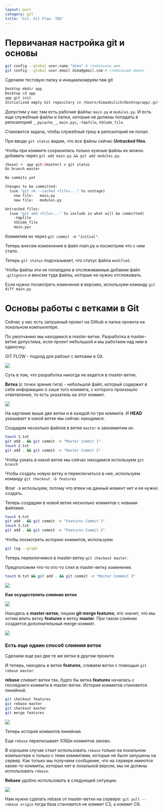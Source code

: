 ```yaml
---
layout: post
category: git
title: 'Git, Git Flow. TDD'
---
```


# Первичаная настройка git и основы

```bash
git config --global user.name "dima" # глобальное имя
git config --global user.email dima@gmail.com # глобальный емаил
```

Сделаем тестовую папку и инициализируем там git

```bash
Desktop mkdir app
Desktop cd app
app git init
Initialized empty Git repository in /Users/dimaakulich/Desktop/app/.git/
```

Допустим у нас там есть рабочие файлы: ```main.py``` и ```modules.py```. И есть еще служебные файлы и папки, которые не должны попадать в репозиторий ```__pycache__```, ```main.pyc```, ```-tmpfile```, ```VSCode_file```.

Становится задача, чтобы служебный треш в репозиторий не попал.

При вводе ```git status``` видим, что все файлы сейчас **Untracked files**.

Чтобы при коммите сохранились только нужные файлы их можно добавить через ```git add main.py && git add modules.py```.

```bash
(base) ➜  app git:(master) ✗ git status
On branch master

No commits yet

Changes to be committed:
  (use "git rm --cached <file>..." to unstage)
	new file:   main.py
	new file:   modules.py

Untracked files:
  (use "git add <file>..." to include in what will be committed)
	-tmpfile
	VSCode_file
	main.pyc
``` 

Коммитим их через ```git commit -m "initial"```.

Теперь внесем измеенения в файл main.py и посмотрим что с ним стало.

Теперь ```git status``` подсказывает, что статус файла ```modified```.

Чтобы файлы эти не попапдали в отслеживаемые добавим файл ```.gitignore``` и венсем туда файлы, которые не нужно отслеживать.

Если нужно посмотреть изменения в версиях, используем команду ```git diff main.py```

# Основы работы с ветками в Git

Сейчас у нас есть запушеный проект на Github и папка проекта на локальном компьюетере.

По умолчанию мы находимся в master-ветке. Разработка в master-ветке допустима, если проект небольшой и мы работаем над ним в одиночку.

GIT FLOW - подход для рабоыт с ветками в Git.

<img src="/assets/img/2020-05-17-git/1.png">

Суть в том, что разработка никогда не ведется в master-ветке.

**Ветка** (с точки зрения гита) - небольшой файл, который содержит в себе информацию о хэше того коммита, с которого произошло ответвление, то есть указатель на этот коммит. 

<img src="/assets/img/2020-05-17-git/2.png">

На картинке выше две ветки и в каждой по три коммита. И **HEAD** указывает в какой ветке мы сейчас находимся.

Создадим несколько файлов в ветке ```master``` и закоммитим их.

```bash
touch 1.txt
git add . && git commit -m "Master Commit 1"
touch 2.txt
git add . && git commit -m "Master Commit 2"
```

Чтобы узнать в какой ветке мы сейчас находимся используем ```git branch```

Чтобы создать новую ветку и переключиться в нее, используем команду ```git checkout -b features```

Флаг ```-b``` используем, потому что втеки на данный момент нет и ее нужно создать.

Теперь создадим в новой ветке несколько коммитов с новыми файлами.

```bash
touch 4.txt
git add . && git commit -m "Features Commit 1"
touch 5.txt
git add . && git commit -m "Features Commit 2"
```

Чтобы посмотреть историю коммитов, используем

```bash
git log --graph
```

Теперь переключимся в master-ветку ```git checkout master```.

Предположим что-то кто-то слил в master-ветку изменения.

```bash
touch 6.txt && git add . && git commit -m "Master Commmit 3"
```

<img src="/assets/img/2020-05-17-git/3.png">

**Как осуществлять слияние веток**

<img src="/assets/img/2020-05-17-git/4.png">

Находясь в **master-ветке**, пишем **git merge features**, это значит, что мы хотим влить ветку **features** в ветку **master**. При таком слиянии создается дополнительный merge-коммит.

<img src="/assets/img/2020-05-17-git/5.png">


### Есть еще одиин способ слияния веток

Сделаем еще раз две те же ветки в другом проекте.

И теперь, находясь в ветке **features**, сливаем ветки с помощью ```git rebase master```.

**rebase** сливает ветки так, будто бы ветка **features** началась с последнего коммита в master-ветке. История коммитов становится линейной.

```bash
git checkout features
git rebase master
git checkout master
git merge features
```

<img src="/assets/img/2020-05-17-git/6.png">

Теперь история коммитов линейная.

Еще ```rebase``` переписывает ХЭШи коммитов заново.

В хорошем случае стоит использовать ```rebase``` только на локальном компьютере и только с теми коммитами, которые не были запушены на сервер. Как только мы получаем сообщение, что на сервере имеются какие-то коммиты, которых нет в локальной версии, мы не должны использовать ```rebase```.

**Rebase** удобно использовать в следующей ситуации.

<img src="/assets/img/2020-05-17-git/7.png">

Нам нужно сделать rebase от master-ветки на сервере: ```git pull --rebase origin``` тогда база становится не коммит С3, а коммит С6.





